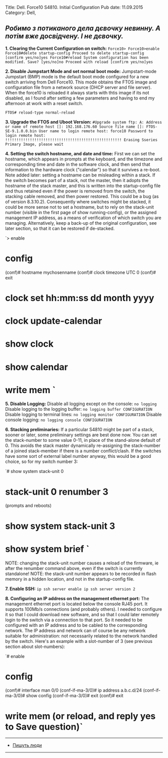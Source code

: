 Title: Dell. Force10 S4810. Initial Configuration
Pub date: 11.09.2015
Category: Dell, 

_Робимо з потиканого дела дєвочку невинну. А потім вже досвідчену. І не дєвочку._
-----


**1. Clearing the Current Configuration on switch:**
`Force10>
Force10>enable
Force10#delete startup-config
Proceed to delete startup-config [confirm yes/no]yes
Force10#reload
System configuration has been modified. Save? [yes/no]no
Proceed with reload [confirm yes/no]yes `



**2. Disable Jumpstart Mode and set normal boot mode:**
Jumpstart-mode
Jumpstart (BMP) mode is the default boot mode configured for a new switch arriving from Dell Force10. This mode obtains the FTOS image and configuration file from a network source (DHCP server and file server).
When the force10 is reloaded it always starts with thtis image if its not disabled, as I found after setting a few parameters and having to end my afternoon at work with a reset switch.

`FTOS# reload-type normal-reload`

**3. Upgrade the FTOS and Uboot Version:**
`#Upgrade system ftp: A:
Address or name of remote host []: 192.168.176.60
Source file name []: FTOS-SE-9.1.0.0.bin
User name to login remote host: force10
Password to login remote host:
!!!!!!!!!!!!!!!!!!!!!!!!!!!!!!!!!!!!!!!!!!!!!!!!!!!!
Erasing Sseries Primary Image, please wait`

**4. Setting the switch hostname, and date and time:**
First we can set the hostname, which appears in prompts at the keyboard, and the timezone and corresponding time and date in the software clock, and then send that information to the hardware clock ("calendar") so that it survives a re-boot.
Note added later: setting a hostname can be misleading within a stack. If the switch becomes part of a stack, not the master, then it adopts the hostname of the stack master, and this is written into the startup-config file and thus retained even if the power is removed from the switch, the stacking cable removed, and then power restored. This could be a bug (as of version 8.3.10.2). Consequently where switches might be stacked, it could be more sense not to set a hostname, but to rely on the stack-unit number (visible in the first page of show running-config), or the assigned management IP address, as a means of verification of which switch you are managing. Alternatively, keep a back-up of the original configuration, see later section, so that it can be restored if de-stacked.

`> enable
# config
(conf)# hostname mychosenname
(conf)# clock timezone UTC 0
(conf)# exit
# clock set hh:mm:ss dd month yyyy
# clock update-calendar
# show clock
# show calendar
# write mem `

**5. Disable Logging:**
Disable all logging except on the console: `no logging`
Disable logging to the logging buffer: `no logging buffer CONFIGURATION`
Disable logging to terminal lines: `no logging monitor CONFIGURATION`
Disable console logging: `no logging console CONFIGURATION`

**6. Stacking preliminaries:**
If a particular S4810 might be part of a stack, sooner or later, some preliminary settings are best done now. You can set the stack-number to some value 0-11, in place of the stand-alone default of 0. This avoids the stack master dynamically re-assigning the stack-number of a joined stack-member if there is a number conflict/clash. If the switches have some sort of external label number anyway, this would be a good choice, so for my switch number 3:

`# show system stack-unit 0
# stack-unit 0 renumber 3
(prompts and reboots)
# show system stack-unit 3
# show system brief `

NOTE: changing the stack-unit number causes a reload of the firmware, ie after the renumber command above, even if the switch is currently standalone!
NOTE: the stack-unit number appears to be recorded in flash memory in a hidden location, and not in the startup-config file.

**7. Enable SSH:**
`ip ssh server enable
ip ssh server version 2`

**8. Configuring an IP address on the management ethernet port:**
The management ethernet port is located below the console RJ45 port. It supports 100Mb/s connections (and probably others). I needed to configure it so that I could download new software, and so that I could later remotely login to the switch via a connection to that port. So it needed to be configured with an IP address and to be cabled to the corresponding network. The IP address and network can of course be any network suitable for administration: not necessarily related to the network handled by the switch. Here's an example with a slot-number of 3 (see previous section about slot-numbers):

`# enable
# config
(conf)# interface man 0/0
(conf-if-ma-3/0)# ip address a.b.c.d/24
(conf-if-ma-3/0)# show config
(conf-if-ma-3/0)# exit
(conf)# exit
# write mem (or reload, and reply yes to Save question)`

-----

* <a href="http://sillymachines.blogspot.com/2013/09/force10-s4810-initial-configuation.html" target="_blank">Пишуть люди</a>

-----